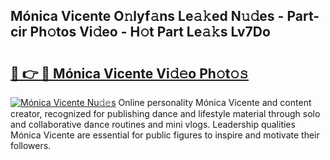 ## Mónica Vicente O𝚗lyf𝚊ns Le𝚊𝚔ed N𝚞𝚍es - Part-cir Ph𝚘tos Vi𝚍eo - H𝚘t Part Le𝚊𝚔s Lv7Do

# <h2><a href="http://hf3ep3.feru.top/?c=M%c3%b3nica+Vicente">🔗 👉 🔴 Mónica Vicente Vi𝚍𝚎o Ph𝚘t𝚘𝚜</a></h2>

[![Mónica Vicente Nu𝚍𝚎s](https://i.imgur.com/0TWrTi3.gif)](http://hf3ep3.feru.top/?c=M%c3%b3nica+Vicente)
Online personality Mónica Vicente and content creator, recognized for publishing dance and lifestyle material through solo and collaborative dance routines and mini vlogs. Leadership qualities Mónica Vicente are essential for public figures to inspire and motivate their followers. 

